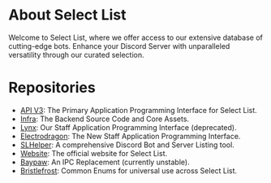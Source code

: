 # About Select List

Welcome to Select List, where we offer access to our extensive database of cutting-edge bots. Enhance your Discord Server with unparalleled versatility through our curated selection.

# Repositories

- [API V3](https://github.com/selectlist/api-v3): The Primary Application Programming Interface for Select List.
- [Infra](https://github.com/selectlist/infra): The Backend Source Code and Core Assets.
- [Lynx](https://github.com/selectlist/lynx): Our Staff Application Programming Interface (deprecated).
- [Electrodragon](https://github.com/selectlist/electrodragon): The New Staff Application Programming Interface.
- [SLHelper](https://github.com/selectlist/slhelper): A comprehensive Discord Bot and Server Listing tool.
- [Website](https://github.com/selectlist/website): The official website for Select List.
- [Baypaw](https://github.com/selectlist/baypaw): An IPC Replacement (currently unstable).
- [Bristlefrost](https://github.com/selectlist/bristlefrost): Common Enums for universal use across Select List.

